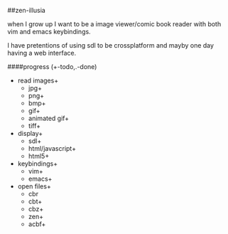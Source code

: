 ##zen-illusia

when I grow up I want to be a image viewer/comic book reader with both vim and emacs keybindings.

I have pretentions of using sdl to be crossplatform and mayby one day having a web interface.

####progress
(+-todo,.-done)

  - read images+
      - jpg+
      - png+
      - bmp+
      - gif+
      - animated gif+
      - tiff+
  - display+
      - sdl+
      - html/javascript+
      - html5+
  - keybindings+
      - vim+
      - emacs+
  - open files+
      - cbr
      - cbt+
      - cbz+
      - zen+
      - acbf+
